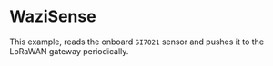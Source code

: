 # WaziSense

This example, reads the onboard `SI7021` sensor and pushes it to the LoRaWAN gateway periodically.
